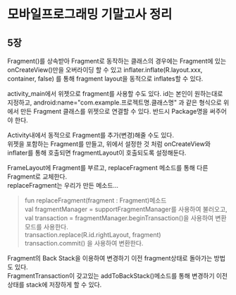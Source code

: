 # 모바일프로그래밍 기말고사 정리  
## 5장  
Fragment()를 상속받아 Fragment로 동작하는 클래스의 경우에는 Fragment에 있는 onCreateView()만을 오버라이딩 할 수 있고 inflater.inflate(R.layout.xxx, container, false) 를 통해 fragment layout을 동적으로 inflates할 수 있다.  

activity_main에서 위젯으로 fragment를 사용할 수도 있다. id는 본인이 원하는대로 지정하고, android:name="com.example.프로젝트명.클래스명" 과 같은 형식으로 위에서 만든 Fragment 클래스를 위젯으로 연결할 수 있다. 반드시 Package명을 써주어야 한다.  

Activity내에서 동적으로 Fragment를 추가(변경)해줄 수도 있다.  
위젯을 포함하는 Fragment를 만들고, 위에서 설정한 것 처럼 onCreateView와 inflater를 통해 호출되면 fragmentLayout이 호출되도록 설정해둔다.  

FrameLayout에 Fragment를 부르고, replaceFragment 메소드를 통해 다른 Fragment로 교체한다.  
replaceFragment는 우리가 만든 메소드...  
> fun replaceFragment(fragment : Fragment)메소드  
val fragmentManager = supportFragmentManager를 사용하여 불러오고,  
val transaction = fragmentManager.beginTransaction()을 사용하여 변환모드를 사용한다.  
transaction.replace(R.id.rightLayout, fragment)  
transaction.commit() 을 사용하여 변환한다.  

Fragment의 Back Stack을 이용하여 변경하기 이전 fragment상태로 돌아가는 방법도 있다.  
FragmentTransaction이 갖고있는 addToBackStack()메소드를 통해 변경하기 이전상태를 stack에 저장하게 할 수 있다.  

